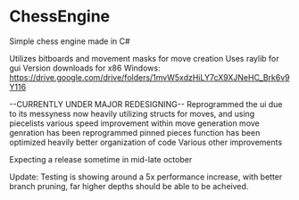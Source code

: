 # ChessEngine
Simple chess engine made in C#

Utilizes bitboards and movement masks for move creation
Uses raylib for gui
Version downloads for x86 Windows:
https://drive.google.com/drive/folders/1mvW5xdzHiLY7cX9XJNeHC_Brk6v9Y116

--CURRENTLY UNDER MAJOR REDESIGNING--
Reprogrammed the ui due to its messyness
now heavily utilizing structs for moves, and using piecelists
various speed improvement within move generation
move genration has been reprogrammed
pinned pieces function has been optimized heavily
better organization of code
Various other improvements

Expecting a release sometime in mid-late october

Update: Testing is showing around a 5x performance increase,
with better branch pruning, far higher depths should be able to be acheived.


